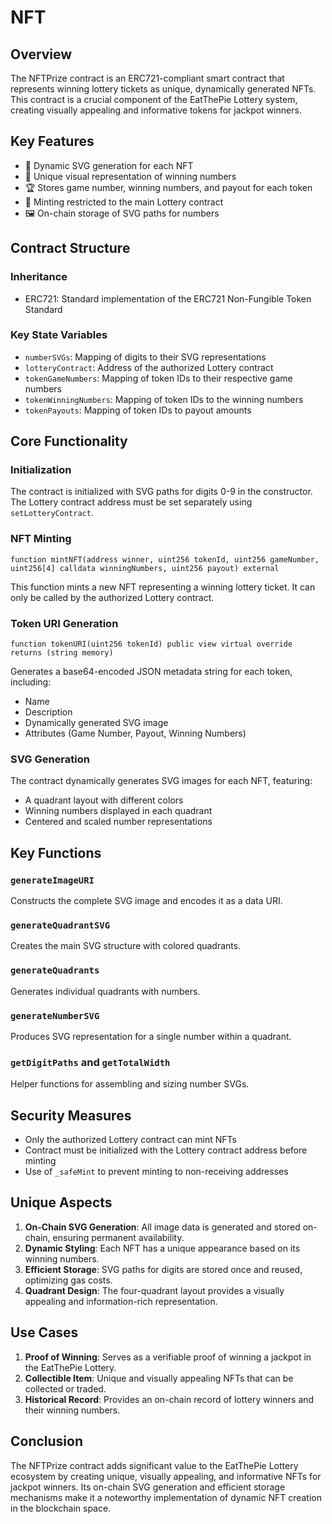 # NFT

## Overview

The NFTPrize contract is an ERC721-compliant smart contract that represents winning lottery tickets as unique, dynamically generated NFTs. This contract is a crucial component of the EatThePie Lottery system, creating visually appealing and informative tokens for jackpot winners.

## Key Features

- 🎨 Dynamic SVG generation for each NFT
- 🔢 Unique visual representation of winning numbers
- 🏆 Stores game number, winning numbers, and payout for each token
- 🔐 Minting restricted to the main Lottery contract
- 🖼️ On-chain storage of SVG paths for numbers

## Contract Structure

### Inheritance

- ERC721: Standard implementation of the ERC721 Non-Fungible Token Standard

### Key State Variables

- `numberSVGs`: Mapping of digits to their SVG representations
- `lotteryContract`: Address of the authorized Lottery contract
- `tokenGameNumbers`: Mapping of token IDs to their respective game numbers
- `tokenWinningNumbers`: Mapping of token IDs to the winning numbers
- `tokenPayouts`: Mapping of token IDs to payout amounts

## Core Functionality

### Initialization

The contract is initialized with SVG paths for digits 0-9 in the constructor. The Lottery contract address must be set separately using `setLotteryContract`.

### NFT Minting

```solidity
function mintNFT(address winner, uint256 tokenId, uint256 gameNumber, uint256[4] calldata winningNumbers, uint256 payout) external
```

This function mints a new NFT representing a winning lottery ticket. It can only be called by the authorized Lottery contract.

### Token URI Generation

```solidity
function tokenURI(uint256 tokenId) public view virtual override returns (string memory)
```

Generates a base64-encoded JSON metadata string for each token, including:

- Name
- Description
- Dynamically generated SVG image
- Attributes (Game Number, Payout, Winning Numbers)

### SVG Generation

The contract dynamically generates SVG images for each NFT, featuring:

- A quadrant layout with different colors
- Winning numbers displayed in each quadrant
- Centered and scaled number representations

## Key Functions

### `generateImageURI`

Constructs the complete SVG image and encodes it as a data URI.

### `generateQuadrantSVG`

Creates the main SVG structure with colored quadrants.

### `generateQuadrants`

Generates individual quadrants with numbers.

### `generateNumberSVG`

Produces SVG representation for a single number within a quadrant.

### `getDigitPaths` and `getTotalWidth`

Helper functions for assembling and sizing number SVGs.

## Security Measures

- Only the authorized Lottery contract can mint NFTs
- Contract must be initialized with the Lottery contract address before minting
- Use of `_safeMint` to prevent minting to non-receiving addresses

## Unique Aspects

1. **On-Chain SVG Generation**: All image data is generated and stored on-chain, ensuring permanent availability.
2. **Dynamic Styling**: Each NFT has a unique appearance based on its winning numbers.
3. **Efficient Storage**: SVG paths for digits are stored once and reused, optimizing gas costs.
4. **Quadrant Design**: The four-quadrant layout provides a visually appealing and information-rich representation.

## Use Cases

1. **Proof of Winning**: Serves as a verifiable proof of winning a jackpot in the EatThePie Lottery.
2. **Collectible Item**: Unique and visually appealing NFTs that can be collected or traded.
3. **Historical Record**: Provides an on-chain record of lottery winners and their winning numbers.

## Conclusion

The NFTPrize contract adds significant value to the EatThePie Lottery ecosystem by creating unique, visually appealing, and informative NFTs for jackpot winners. Its on-chain SVG generation and efficient storage mechanisms make it a noteworthy implementation of dynamic NFT creation in the blockchain space.
